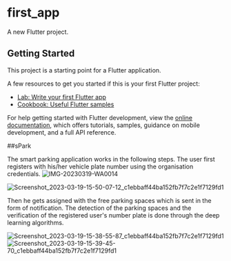 # first_app

A new Flutter project.

## Getting Started

This project is a starting point for a Flutter application.

A few resources to get you started if this is your first Flutter project:

- [Lab: Write your first Flutter app](https://docs.flutter.dev/get-started/codelab)
- [Cookbook: Useful Flutter samples](https://docs.flutter.dev/cookbook)

For help getting started with Flutter development, view the
[online documentation](https://docs.flutter.dev/), which offers tutorials,
samples, guidance on mobile development, and a full API reference.


##sPark

The smart parking application works in the following steps. The user first registers with his/her vehicle plate number using the organisation credentials.
![IMG-20230319-WA0014](https://user-images.githubusercontent.com/96300556/226260370-f6b1f875-cac0-492f-a94a-84ef95b65c0a.jpg)

![Screenshot_2023-03-19-15-50-07-12_c1ebbaff44ba152fb7f7c2e1f7129fd1](https://user-images.githubusercontent.com/96300556/226260381-8f26ffec-4da6-4177-ac5d-241b165265f7.jpg)

Then he gets assigned with the free parking spaces which is sent in the form of notification. The detection of the parking spaces and the verification of the registered user's number plate is done through the deep learning algorithms.

![Screenshot_2023-03-19-15-38-55-87_c1ebbaff44ba152fb7f7c2e1f7129fd1](https://user-images.githubusercontent.com/96300556/226260389-f80d7433-a348-4387-bbd8-64eeb4250701.jpg)
![Screenshot_2023-03-19-15-39-45-70_c1ebbaff44ba152fb7f7c2e1f7129fd1](https://user-images.githubusercontent.com/96300556/226260399-c68f66e0-f00e-4df7-b567-a838136cfd50.jpg)
